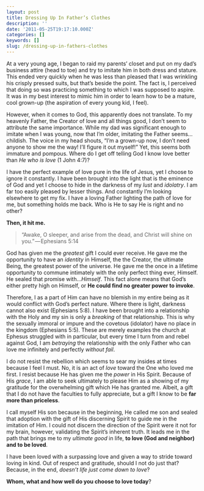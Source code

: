 ```yaml
---
layout: post
title: Dressing Up In Father’s Clothes
description: ''
date: '2011-05-25T19:17:10.000Z'
categories: []
keywords: []
slug: /dressing-up-in-fathers-clothes
---
```


At a very young age, I began to raid my parents’ closet and put on my dad’s business attire (head to toe) and try to imitate him in both dress and stature. This ended very quickly when he was less than pleased that I was wrinkling his crisply pressed suits, but that’s beside the point. The fact is, I perceived that doing so was practicing something to which I was supposed to aspire. It was in my best interest to mimic him in order to learn how to be a mature, cool grown-up (the aspiration of every young kid, I feel).

However, when it comes to God, this apparently does not translate. To my heavenly Father, the Creator of love and all things good, I don’t seem to attribute the same importance. While my dad was significant enough to imitate when I was young, now that I’m older, imitating the Father seems…childish. The voice in my head shouts, “I’m a grown-up now, I don’t need anyone to show me the way! I’ll figure it out myself!” Yet, this seems both immature and pompous. Where do I get off telling God I know love better than _He who is love_ (1 John 4:7)?

I have the perfect example of love pure in the life of Jesus, yet I choose to ignore it constantly. I have been brought into the light that is the eminence of God and yet I choose to hide in the darkness of my _lust_ and _idolatry_. I am far too easily pleased by lesser things. And constantly I’m looking elsewhere to get my fix. I have a loving Father lighting the path of love for me, but something holds me back. Who is He to say He is right and no other?

**Then, it hit me.**

> “Awake, O sleeper, and arise from the dead, and Christ will shine on you.” — Ephesians 5:14

God has given me the _greatest_ gift I could ever receive. He gave me the opportunity to have an _identity_ in Himself, the the Creator, the ultimate Being, the greatest power of the universe. He gave me the once in a lifetime opportunity to commune intimately with the only perfect thing ever, Himself. He sealed that promise with…_Himself_. This fact alone means that God’s either pretty high on Himself, or **He could find no greater power to invoke**.

Therefore, I as a part of Him can have no blemish in my entire being as it would conflict with God’s perfect nature. Where there is light, darkness cannot also exist (Ephesians 5:8). I have been brought into a relationship with the Holy and my sin is only a _breaking_ of that relationship. This is why the sexually immoral or impure and the covetous (idolator) have no place in the kingdom (Ephesians 5:5). These are merely examples the church at Ephesus struggled with in particular, but every time I turn from and rebel against God, I am _betraying_ the relationship with the only Father who can love me infinitely and perfectly _without fail_.

I do not resist the rebellion which seems to sear my insides at times because I feel I must. No, it is an act of _love_ toward the One who loved me first. I resist because He has given me the _power_ in His Spirit. Because of His _grace_, I am able to seek ultimately to please Him as a showing of my gratitude for the overwhelming gift which He has granted me. Albeit, a gift that I do not have the faculties to fully appreciate, but a gift I know to be **far more than priceless**.

I call myself His son because in the beginning, He called me son and sealed that adoption with the gift of His discerning Spirit to guide me in the imitation of Him. I could not discern the direction of the Spirit were it not for my brain, however, validating the Spirit’s inherent truth. It leads me in the path that brings me to my _ultimate good_ in life, **to love (God and neighbor) and to be loved**.

I have been loved with a surpassing love and given a way to stride toward loving in kind. Out of respect and gratitude, should I not do just that? Because, in the end, _doesn’t life just come down to love_?

**Whom, what and how well do you choose to love today**?